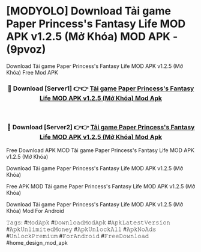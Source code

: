 # [MODYOLO] Download Tải game Paper Princess's Fantasy Life MOD APK v1.2.5 (Mở Khóa) MOD APK - (9pvoz)
Download Tải game Paper Princess's Fantasy Life MOD APK v1.2.5 (Mở Khóa) Free Mod APK

<div align="center">
<h3>🔴 Download [Server1] 👉👉 <a href="https://apk-comot.site?title=Tải_game_Paper_Princess's_Fantasy_Life_MOD_APK_v1.2.5_(Mở_Khóa)">Tải game Paper Princess's Fantasy Life MOD APK v1.2.5 (Mở Khóa) Mod Apk</a></h3><br>

<h3>🔴 Download [Server2] 👉👉 <a href="https://apk-comot.site?title=Tải_game_Paper_Princess's_Fantasy_Life_MOD_APK_v1.2.5_(Mở_Khóa)">Tải game Paper Princess's Fantasy Life MOD APK v1.2.5 (Mở Khóa) Mod Apk</a></h3>
</div>


Free Download APK MOD Tải game Paper Princess's Fantasy Life MOD APK v1.2.5 (Mở Khóa)

Download Tải game Paper Princess's Fantasy Life MOD APK v1.2.5 (Mở Khóa) 

Free APK MOD Tải game Paper Princess's Fantasy Life MOD APK v1.2.5 (Mở Khóa) 

Download Tải game Paper Princess's Fantasy Life MOD APK v1.2.5 (Mở Khóa) Mod For Android

𝚃𝚊𝚐𝚜: #𝙼𝚘𝚍𝙰𝚙𝚔 #𝙳𝚘𝚠𝚗𝚕𝚘𝚊𝚍𝙼𝚘𝚍𝙰𝚙𝚔 #𝙰𝚙𝚔𝙻𝚊𝚝𝚎𝚜𝚝𝚅𝚎𝚛𝚜𝚒𝚘𝚗 #𝙰𝚙𝚔𝚄𝚗𝚕𝚒𝚖𝚒𝚝𝚎𝚍𝙼𝚘𝚗𝚎𝚢 #𝙰𝚙𝚔𝚄𝚗𝚕𝚘𝚌𝚔𝙰𝚕𝚕 #𝙰𝚙𝚔𝙽𝚘𝙰𝚍𝚜 #𝚄𝚗𝚕𝚘𝚌𝚔𝙿𝚛𝚎𝚖𝚒𝚞𝚖 #𝙵𝚘𝚛𝙰𝚗𝚍𝚛𝚘𝚒𝚍 #𝙵𝚛𝚎𝚎𝙳𝚘𝚠𝚗𝚕𝚘𝚊𝚍 #home_design_mod_apk